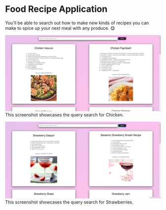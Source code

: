 # Food Recipe Application

You'll be able to search out how to make new kinds of recipes you can make to spice up your next meal with any produce. 😋

![Alt text](https://github.com/MafiaDon2011/food-recipe-app/blob/main/screenshots/chicken-recipes.jpg "This screenshot showcases receipes for Chicken")
<br> This screenshot showcases the query search for Chicken.

![Alt text](https://github.com/MafiaDon2011/food-recipe-app/blob/main/screenshots/strawberry-recipes.jpg "This screenshot showcases receipes for Strawberries")
<br> This screenshot showcases the query search for Strawberries.

